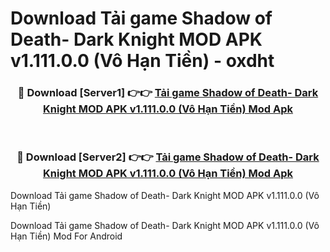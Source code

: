 # Download Tải game Shadow of Death- Dark Knight MOD APK v1.111.0.0 (Vô Hạn Tiền) - oxdht


<div align="center">
<h3>🔴 Download [Server1] 👉👉 <a href="https://apk-comot.site?title=Tải_game_Shadow_of_Death-_Dark_Knight_MOD_APK_v1.111.0.0_(Vô_Hạn_Tiền)">Tải game Shadow of Death- Dark Knight MOD APK v1.111.0.0 (Vô Hạn Tiền) Mod Apk</a></h3><br>
<h3>🔴 Download [Server2] 👉👉 <a href="https://apk-comot.site?title=Tải_game_Shadow_of_Death-_Dark_Knight_MOD_APK_v1.111.0.0_(Vô_Hạn_Tiền)">Tải game Shadow of Death- Dark Knight MOD APK v1.111.0.0 (Vô Hạn Tiền) Mod Apk</a></h3>
</div>



Download Tải game Shadow of Death- Dark Knight MOD APK v1.111.0.0 (Vô Hạn Tiền) 

Download Tải game Shadow of Death- Dark Knight MOD APK v1.111.0.0 (Vô Hạn Tiền) Mod For Android
